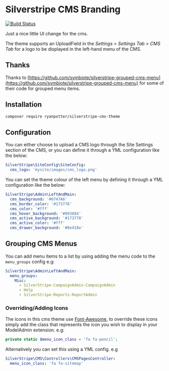 # Silverstripe CMS Branding

[![Build Status](https://travis-ci.org/Rhym/silverstripe-cms-theme.svg?branch=master)](https://travis-ci.org/Rhym/silverstripe-cms-theme)

Just a nice little UI change for the cms.

The theme supports an UploadField in the *Settings > Settings Tab > CMS Tab* for a logo to be displayed in the left-hand menu of the CMS.

## Thanks

Thanks to [https://github.com/symbiote/silverstripe-grouped-cms-menu](https://github.com/symbiote/silverstripe-grouped-cms-menu) for some of their code for grouped menu items.

## Installation

```bash
composer require ryanpotter/silverstripe-cms-theme
```
## Configuration

You can either choose to upload a CMS logo through the Site Settings section of the CMS, or you can define it through a YML configuration like the below:

```yml
SilverStripe\SiteConfig\SiteConfig:
  cms_logo: 'mysite/images/cms_logo.png'
```

You can set the theme colour of the left menu by defining it through a YML configuration like the below:

```yml
SilverStripe\Admin\LeftAndMain:
  cms_background: '#0747A6'
  cms_border_color: '#173778'
  cms_color: '#fff'
  cms_hover_background: '#093684'
  cms_active_background: '#173778'
  cms_active_color: '#fff'
  cms_drawer_background: '#0e418e'
```

## Grouping CMS Menus

You can add menu items to a list by using adding the menu code to the `menu_groups` config e.g:

```yml
SilverStripe\Admin\LeftAndMain:
  menu_groups:
    Misc:
      - SilverStripe-CampaignAdmin-CampaignAdmin
      - Help
      - SilverStripe-Reports-ReportAdmin
```

### Overriding/Adding Icons

The icons in this cms theme use [Font-Awesome](http://fontawesome.io/), to override these icons simply add the class that represents the icon you wish to display in your ModelAdmin extension. e.g:

```php
private static $menu_icon_class = 'fa fa-pencil';
```

Alternatively you can set this using a YML config. e.g

```yml
SilverStripe\CMS\Controllers\CMSPagesController:
  menu_icon_class: 'fa fa-sitemap'
```
